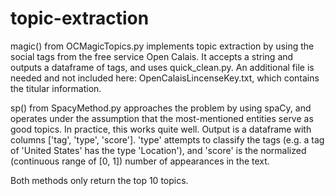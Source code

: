 # topic-extraction


magic() from OCMagicTopics.py implements topic extraction by using the social tags from the free service Open Calais.
It accepts a string and outputs a dataframe of tags, and uses quick_clean.py. An additional file is needed and not included here: OpenCalaisLincenseKey.txt, which contains the titular information.

sp() from SpacyMethod.py approaches the problem by using spaCy, and operates under the assumption that the most-mentioned entities serve as good topics. In practice, this works quite well. Output is a dataframe with columns ['tag', 'type', 'score']. 'type' attempts to classify the tags (e.g. a tag of 'United States' has the type 'Location'), and 'score' is the normalized (continuous range of [0, 1]) number of appearances in the text.

Both methods only return the top 10 topics.
